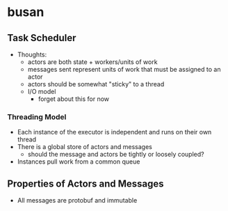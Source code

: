 # busan


## Task Scheduler
  + Thoughts:
    + actors are both state + workers/units of work
    + messages sent represent units of work that must be assigned to an actor
    + actors should be somewhat "sticky" to a thread
    + I/O model
        + forget about this for now

### Threading Model
  + Each instance of the executor is independent and runs on their own thread
  + There is a global store of actors and messages
    + should the message and actors be tightly or loosely coupled?
  + Instances pull work from a common queue


## Properties of Actors and Messages
  + All messages are protobuf and immutable


